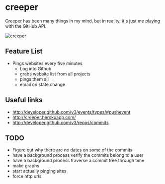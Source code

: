 # creeper

Creeper has been many things in my mind, but in reality, it's just me playing with the GitHub API.

![creeper](http://f.cl.ly/items/0W1F0H2b1e373X3a262z/creeper-poster-cartoon-show.jpg)

## Feature List

 * Pings websites every five minutes
   * Log into Github
   * grabs website list from all projects
   * pings them all
   * email on state change

## Useful links

 * <http://developer.github.com/v3/events/types/#pushevent>
 * <http://creeper.herokuapp.com/>
 * <http://developer.github.com/v3/repos/commits>

## TODO

 * Figure out why there are no dates on some of the commits
 * have a background process verify the commits belong to a user
 * have a background process traverse a commit tree through time
 * make graphs
 * start actually pinging sites
 * force http urls
